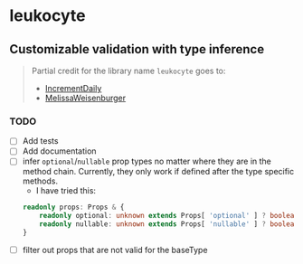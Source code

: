 # leukocyte
## Customizable validation with type inference

> Partial credit for the library name `leukocyte` goes to:
> - [IncrementDaily](https://github.com/IncrementDaily)
> - [MelissaWeisenburger](https://github.com/MelissaWeisenburger)

### TODO
- [ ] Add tests
- [ ] Add documentation
- [ ] infer `optional`/`nullable` prop types no matter where they are in the method chain. Currently, they only work if defined after the type specific methods.
   - I have tried this:
    ```ts
    readonly props: Props & {
        readonly optional: unknown extends Props[ 'optional' ] ? boolean | undefined : Props[ 'optional' ]
        readonly nullable: unknown extends Props[ 'nullable' ] ? boolean | undefined : Props[ 'nullable' ]
    }
    ```
- [ ] filter out props that are not valid for the baseType
